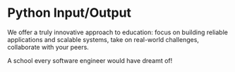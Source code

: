 # Python Input/Output
We offer a truly innovative approach to education:
focus on building reliable applications and scalable systems, take on real-world challenges, collaborate with your peers. 

A school every software engineer would have dreamt of!

